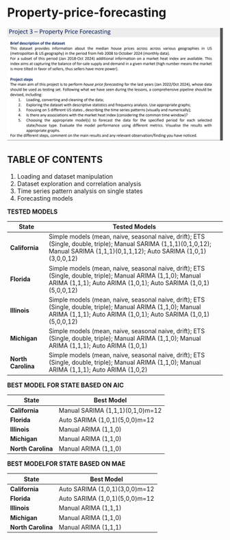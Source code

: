 # Property-price-forecasting

![Descrizione dell'immagine](Property_Price_Forecasting_Outline.png)

## TABLE OF CONTENTS

1. Loading and dataset manipulation
2. Dataset exploration and correlation analysis
3. Time series pattern analysis on single states
4. Forecasting models
   

**TESTED MODELS**

| State          | Tested Models |
|---------------|--------------|
| **California** | Simple models (mean, naive, seasonal naive, drift); ETS (Single, double, triple); Manual SARIMA (1,1,1)(0,1,0,12); Manual SARIMA (1,1,1)(0,1,1,12); Auto SARIMA (1,0,1)(3,0,0,12) |
| **Florida** | Simple models (mean, naive, seasonal naive, drift); ETS (Single, double, triple); Manual ARIMA (1,1,0); Manual ARIMA (1,1,1); Auto ARIMA (1,0,1); Auto SARIMA (1,0,1)(5,0,0,12) |
| **Illinois** | Simple models (mean, naive, seasonal naive, drift); ETS (Single, double, triple); Manual ARIMA (1,1,0); Manual ARIMA (1,1,1); Auto ARIMA (1,0,1); Auto SARIMA (1,0,1)(5,0,0,12) |
| **Michigan** | Simple models (mean, naive, seasonal naive, drift); ETS (Single, double, triple); Manual ARIMA (1,1,0); Manual ARIMA (1,1,1); Auto ARIMA (1,0,1) |
| **North Carolina** | Simple models (mean, naive, seasonal naive, drift); ETS (Single, double, triple); Manual ARIMA (1,1,0); Manual ARIMA (1,1,1); Auto ARIMA (1,0,2) |


**BEST MODEL FOR STATE BASED ON AIC**

| State          | Best Model |
|---------------|--------------|
| **California** | Manual SARIMA (1,1,1)(0,1,0)m=12|
| **Florida** | Auto SARIMA (1,0,1)(5,0,0)m=12 |
| **Illinois** | Manual ARIMA (1,1,0) |
| **Michigan** | Manual ARIMA (1,1,0) |
| **North Carolina** | Manual ARIMA (1,1,0) |




**BEST MODELFOR STATE BASED ON MAE**

| State          | Best Model |
|---------------|--------------|
| **California** | Auto SARIMA (1,0,1)(3,0,0)m=12|
| **Florida** | Auto SARIMA (1,0,1)(5,0,0)m=12 |
| **Illinois** | Manual ARIMA (1,1,1) |
| **Michigan** | Manual ARIMA (1,1,0) |
| **North Carolina** | Manual ARIMA (1,1,1) |
